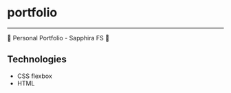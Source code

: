 # portfolio
_______

:small_blue_diamond: Personal Portfolio - Sapphira FS :small_blue_diamond:

## Technologies

* CSS flexbox
* HTML

